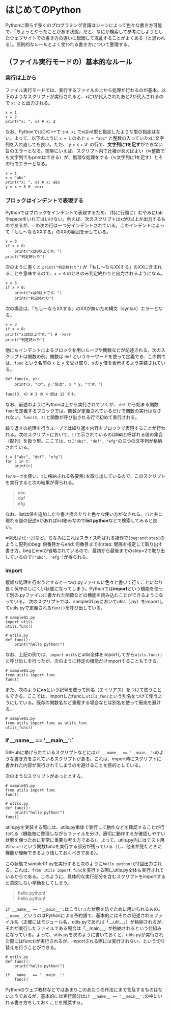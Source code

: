 # はじめてのPython
Pythonに限らず多くのプログラミング言語はシーンによって色々な書き方可能で、「ちょっとやったことがある状態」だと、なにか検索して参考にしようとしたウェブサイトでの書き方の違いに起因して混乱することがよくある（と思われる）。原則的なルールとよく使われる書き方について整理する。

## （ファイル実行モードの）基本的なルール
### 実行は上から
ファイル実行モードでは、実行するファイルの上から処理が行わるのが基本。以下のようなスクリプトが実行されると、xに1が代入されたあと2が代入されるので `x: 2` と出力される。

```
x = 1
x = 2
print("x: ", x) # x: 2
```
なお、PythonではC/C++で `int x;` でxはint型と指定したような型の指定はない。よって、以下のように `x = 1` のあと `x = "abc"` と整数の入っていたxに文字列を入れ直しても良い。ただ、'y = x + 3' の行で、**文字列に1を足す**ができない旨のエラーとなる。簡単にいえば、スクリプト内で辻褄があえばよい（≒整数でも文字列でもprintはできる）が、無理な処理をする（≒文字列に1を足す）とその行でエラーとなる。

```
x = 1
x = "abc"
print("x: ", x) # x: abc
y = x + 3 # ->err
```
### ブロックはインデントで表現する
Pythonではブロックをインデントで表現するため、（特に行頭に）むやみにtabやspaceをいれてはいけない。例えば、次のスクリプトはxが0以上か出力するものであるが、`:` の次の行は一つ分インデントされている。このインデントによって「もし～ならXXする」のXXの範囲を示している。
```
x = 3
if x > 0:
    print("xは0以上です。")
print("判定終わり")
```
次のように書くと `print("判定終わり")` が「もし～ならXXする」のXXに含まれることを意味するので、`x > 0` のときのみ判定終わりと出力されるようになる。
```
x = 3
if x > 0:
    print("xは0以上です。")
    print("判定終わり")
```
次の場合は、「もし～ならXXする」のXXが無いため構文（syntax）エラーとなる。
```
x = 3
if x > 0:
print("xは0以上です。") # ->err
print("判定終わり")
```
他にもインデントによるブロックを用いループや関数などが記述される。次のスクリプトは関数の例。関数は `def` というキーワードを使って定義でき、この例では、`func` という名前の `x` と `y` を受け取り、xのｙ倍を表示するよう実装されている。
```
def func(x, y):
    print(x, "の", y,"倍は", x * y, "です。")

func(3, 4) # 3 の 4 倍は 12 です。
```
なお、前述のようにPythonは上から実行されていくが、 `def` から始まる関数`func`を定義するブロックでは、関数が定義されているだけで関数の実行はなされない。`func(3, 4)`と関数が呼び出される行で初めて実行される。

繰り返すの処理を行うループでは繰り返す内容をブロックで表現することが行われる。次のスクリプトにおいて、`[]`で示されているのは**list**と呼ばれる値の集合（配列）を扱う型。ここでは、`t`に`"abc", "def", "efg"`の三つの文字列が格納されている。
```
t = ["abc", "def", "efg"]
for c in t:
    print(c)
```
`forループ`を使い、`t`に格納される各要素`c`を取り出しているので、このスクリプトを実行すると次の結果が得られる。
>abc  
>def  
>efg

なお、listは値を追加したり書き換えたりと色々な使い方がなされる。`[]`と共に現れる謎の記述※があればlist絡みなので**list python**などで検索してみると良い。

※例えば`t[::2]`など。ちなみにこれはスライス呼ばれる操作で`[beg:end:step]`のように配列のbeg: 何番目からend: 何番目までをstep: 間隔を指定して取り出す書き方。begとendが省略されているので、最初から最後までのstep=2で取り出しているので`['abc', 'efg']`が得られる。

### import
複雑な処理を行おうとすると一つの.pyファイルに色々と書いて行くことになり長く保守のしにくい状態になってしまう。Pythonでは**import**という機能を使って別の.pyファイルに書かれた関数などの機能を読み込むことができるようになっている。
次のスクリプトでは、sample01.pyにおいてutils（.py）をimportしてutils.pyで定義される`func()`を呼び出している。
```
# sample01.py
import utils
utils.func()
```

```
# utils.py
def func():
    print("hello python!")
```
なお、上記の例では、`import utils`とutils全体をimportしてから`utils.func()`と呼び出しを行ったが、次のように特定の機能だけimportすることもできる。
```
# sample01.py
from utils import func
func()
```

また、次のように**as**という記号を使って別名（エイリアス）をつけて使うこともできる。ここでは、importしたfuncに`utils_func`という別名をつけて使うようにしている。既存の関数名など重複する場合などは別名を使って衝突を避ける。
```
# sample01.py
from utils import func as utils_func
utils_func()
```
### if \_\_name\_\_ == '\_\_main\_\_':`
GitHubに挙げられているスクリプトなどには`if __name__ == '__main__':`のような書き方をされているスクリプトがある。これは、import時にスクリプトに書かれた内容が実行されてしまうのを避けることを目的としている。

次のようなスクリプトがあったとする。

```
# sample01.py
from utils import func
func()
```

```
# utils.py
def func():
    print("hello python!")
func()
```
utils.pyを実装する際には、utils.py単体で実行して動作などを確認することが行われる（機能毎に整理しながらファイルを分け、適切に動作するか確認しやすい状態を保つために非常に重要な考え方である）。よって、utils.py内にはテスト用の`func()`という関数funcを実行する部分が残っている（し、他者が見たときに機能が理解できるよう残しておくべきである）。

この状態でsample01.pyを実行すると次のように`hello python!`が2回出力される。これは、`from utils import func`を実行する際にutils.py全体も実行されているからである。このように、具体的な実行部分を含むスクリプトをimportすると意図しない挙動をしてしまう。
>hello python!  
>hello python!

`if __name__ == '__main__':`はこういった状態を防ぐために用いられるもの。`__name__`というのはPythonによる予約語で、基本的にはそれの記述されるファイル名（正確にはモジュール名、utils.pyであれば「\_\_util\_\_」）が格納されるが、それが実行したファイルである場合は「\_\_main\_\_」が格納されるという仕組みになっている。よって、utils.pyを次のように書いておくと、utils.pyが実行された際にはfunc()が実行されるが、importされる際には実行されない、という切り替えを行うことができる。
```
# utils.py
def func():
    print("hello python!")

if __name__ == '__main__':
    func()
```

Pythonのウェブ教材などではあまりこのあたりの作法にまで言及するものはないようであるが、基本的には実行部分は`if __name__ == '__main__':`の中にいれる書き方をしておくことを推奨する。
